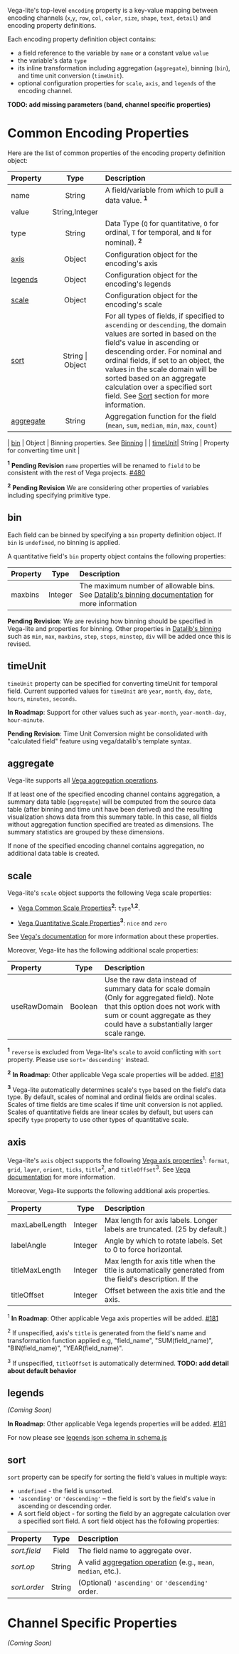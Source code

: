 Vega-lite's top-level `encoding` property is a key-value mapping between
encoding channels (`x`,`y`, `row`, `col`, `color`, `size`, `shape`, `text`,
`detail`) and encoding property definitions.

Each encoding property definition object contains:
- a field reference to the variable by `name` or a constant value `value`
- the variable's data `type`
- its inline transformation including aggregation (`aggregate`), binning (`bin`), and time unit conversion (`timeUnit`).
- optional configuration properties for `scale`, `axis`, and `legends` of the encoding channel.

__TODO: add missing parameters (band, channel specific properties)__


# Common Encoding Properties

Here are the list of common properties of the encoding property definition object:

| Property      | Type          | Description    |
| :------------ |:-------------:| :------------- |
| name          | String        | A field/variable from which to pull a data value.  __<sup>1</sup>__  |
| value         | String,Integer |                                            |
| type          | String        | Data Type (`Q` for quantitative, `O` for ordinal, `T` for temporal, and `N` for nominal).  __<sup>2</sup>__ |
| [axis](#axis)        | Object        | Configuration object for the encoding's axis    |
| [legends](#legends)  | Object        | Configuration object for the encoding's legends |
| [scale](#scale)      | Object        | Configuration object for the encoding's scale   |
| [sort](#sort)        | String \| Object        | For all types of fields, if specified to `ascending` or `descending`, the domain values are sorted in based on the field's value in ascending or descending order. For nominal and ordinal fields, if set to an object, the values in the scale domain will be sorted based on an aggregate calculation over a specified sort field.  <!--  TODO say what happen when sort is unspecified. -->  See [Sort](#sort) section for more information.  |
| [aggregate](#aggregate) | String        | Aggregation function for the field (`mean`, `sum`, `median`, `min`, `max`, `count`)  |

| [bin](#bin)          | Object        | Binning properties.  See [Binning](#Binning) |
| [timeUnit](#timeunit)| String        | Property for converting time unit            |


__<sup>1</sup>__ __Pending Revision__
`name` properties will be renamed to `field` to be consistent with the rest of Vega projects.  [#480](/vega/vega-lite/issues/480)

__<sup>2</sup>__ __Pending Revision__
We are considering other properties of variables including specifying primitive type.


## bin

Each field can be binned by specifying a `bin` property definition object.
If `bin` is `undefined`, no binning is applied.

A quantitative field's `bin` property object contains the following properties:

| Property      | Type          | Description    |
| :------------ |:-------------:| :------------- |
| maxbins       | Integer       | The maximum number of allowable bins.  See [Datalib's binning documentation](https://github.com/vega/datalib/wiki/Statistics#dl_bins) for more information |

__Pending Revision__: We are revising how binning should be specified in Vega-lite and properties for binning.  Other properties in [Datalib's binning ](https://github.com/vega/datalib/wiki/Statistics#dl_bins) such as `min`, `max`, `maxbins`, `step`, `steps`, `minstep`, `div` will be added once this is revised.

## timeUnit

`timeUnit` property can be specified for converting timeUnit for temporal field.  Current supported values for `timeUnit` are `year`, `month`, `day`, `date`, `hours`, `minutes`, `seconds`.

__In Roadmap__: Support for other values such as `year-month`, `year-month-day`, `hour-minute`.

__Pending Revision__: Time Unit Conversion might be consolidated with "calculated field" feature using vega/datalib's template syntax.

## aggregate

Vega-lite supports all [Vega aggregation operations](https://github.com/vega/vega/wiki/Data-Transforms#-aggregate).

If at least one of the specified encoding channel contains aggregation, a summary data table (`aggregate`) will be computed from the source data table (after binning and time unit have been derived) and the resulting visualization shows data from this summary table.  In this case, all fields without aggregation function specified are treated as dimensions.  The summary statistics are grouped by these dimensions.

If none of the specified encoding channel contains aggregation, no additional data table is created.

## scale

Vega-lite's `scale` object supports the following Vega scale properties:


- [Vega Common Scale Properties](https://github.com/vega/vega/wiki/Scales#common-scale-properties)__<sup>2</sup>__: `type`__<sup>1,2</sup>__.


- [Vega Quantitative Scale Properties](https://github.com/vega/vega/wiki/Scales#quantitative-scale-properties)__<sup>3</sup>__: `nice` and `zero`


See [Vega's documentation](https://github.com/vega/vega/wiki/Scales#common-scale-properties) for more information about these properties.


Moreover, Vega-lite has the following additional scale properties:

| Property      | Type          | Description    |
| :------------ |:-------------:| :------------- |
| useRawDomain  | Boolean       | Use the raw data instead of summary data for scale domain (Only for aggregated field).  Note that this option does not work with sum or count aggregate as they could have a substantially larger scale range. |


__<sup>1</sup>__ `reverse` is excluded from Vega-lite's `scale` to avoid conflicting with `sort` property.  Please use `sort='descending'` instead.

__<sup>2</sup>__ __In Roadmap__:
Other applicable Vega scale properties will be added. [#181](../../issues/181)

__<sup>3</sup>__
Vega-lite automatically determines scale's `type` based on the field's data type.
By default, scales of nominal and ordinal fields are ordinal scales.
Scales of time fields are time scales if time unit conversion is not applied.
Scales of quantitative fields are linear scales by default, but users can specify `type` property to use other types of quantitative scale.



## axis

Vega-lite's `axis` object supports the following [Vega axis properties](https://github.com/vega/vega/wiki/Axes#axis-properties)<sup>1</sup>:
`format`, `grid`, `layer`, `orient`, `ticks`, `title`<sup>2</sup>, and `titleOffset`<sup>3</sup>.
See [Vega documentation](https://github.com/vega/vega/wiki/Axes#axis-properties) for more information.

Moreover, Vega-lite supports the following additional axis properties.

| Property        | Type          | Description    |
| :------------   |:-------------:| :------------- |
| maxLabelLength  | Integer       | Max length for axis labels. Longer labels are truncated. (25 by default.) |
| labelAngle      | Integer       | Angle by which to rotate labels. Set to 0 to force horizontal.   |
| titleMaxLength  | Integer       | Max length for axis title when the title is automatically generated from the field\'s description.  If the   |
| titleOffset     | Integer       | Offset between the axis title and the axis.  |


<sup>1</sup> __In Roadmap__:
Other applicable Vega axis properties will be added. [#181](../../issues/181)

<sup>2</sup>
If unspecified, axis's `title` is generated from the field's name and transformation function applied e.g, "field_name", "SUM(field_name)", "BIN(field_name)", "YEAR(field_name)".

<sup>3</sup>
If unspecified, `titleOffset` is automatically determined.
__TODO: add detail about default behavior__

## legends

_(Coming Soon)_

__In Roadmap__:
Other applicable Vega legends properties will be added. [#181](../../issues/181)

For now please see [legends json schema in schema.js](https://github.com/uwdata/vega-lite/blob/master/src/schema/schema.js#L265)

## sort

`sort` property can be specify for sorting the field's values in multiple ways:

- `undefined` - the field is unsorted.
- `'ascending'` or `'descending'` – the field is sort by the field's value in ascending or descending order.
- A sort field object - for sorting the field by an aggregate calculation over a specified sort field.  A sort field object has the following properties:

| Property      | Type          | Description    |
| :------------ |:-------------:| :------------- |
| _sort.field_  | Field         | The field name to aggregate over.|
| _sort.op_     | String        | A valid [aggregation operation](Data-Transforms#-aggregate) (e.g., `mean`, `median`, etc.).|
| _sort.order_  | String        | (Optional) `'ascending'` or `'descending'` order. |




# Channel Specific Properties

_(Coming Soon)_